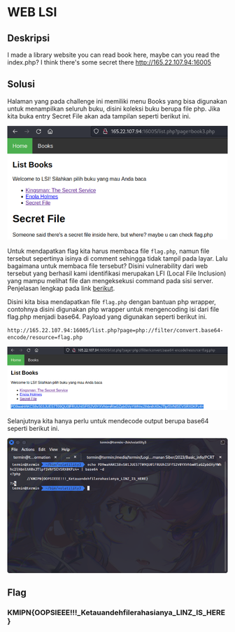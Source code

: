 # WEB LSI

## Deskripsi
I made a library website you can read book here, maybe can you read the index.php?
I think there's some secret there http://165.22.107.94:16005

## Solusi
Halaman yang pada challenge ini memiliki menu Books yang bisa digunakan untuk
menampilkan seluruh buku, disini koleksi buku berupa file php. Jika kita buka entry
Secret File akan ada tampilan seperti berikut ini.

![Secret File](./secret.png)


Untuk mendapatkan flag kita harus membaca file `flag.php`, namun file tersebut
sepertinya isinya di comment sehingga tidak tampil pada layar. Lalu bagaimana
untuk membaca file tersebut?
Disini vulnerability dari web tersebut yang berhasil kami identifikasi merupakan LFI
(Local File Inclusion) yang mampu melihat file dan mengeksekusi command pada sisi
server. Penjelasan lengkap pada link [berikut](https://book.hacktricks.xyz/pentesting-web/file-inclusion).

Disini kita bisa mendapatkan file `flag.php` dengan bantuan php wrapper, contohnya
disini digunakan php wrapper untuk mengencoding isi dari file flag.php menjadi
base64. Payload yang digunakan seperti berikut ini.
```
http://165.22.107.94:16005/list.php?page=php://filter/convert.base64-encode/resource=flag.php
```

![Read flag.php using php wrapper](./poc.png)

Selanjutnya kita hanya perlu untuk mendecode output berupa base64 seperti berikut
ini.

![flag.php](./flag.png)

## Flag
### KMIPN{OOPSIEEE!!!_Ketauandehfilerahasianya_LINZ_IS_HERE}